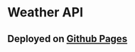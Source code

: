 # Weather API <br/>
## Deployed on [Github Pages](https://david-szczepanik.github.io/react-weather-app/)
